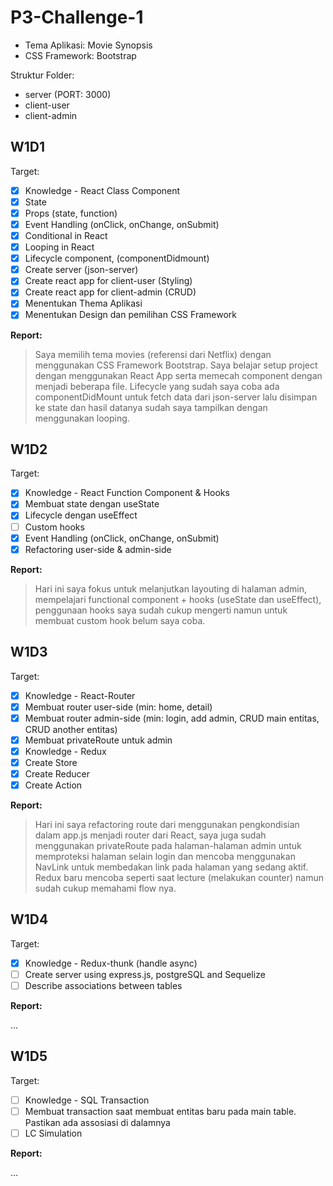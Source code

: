 # P3-Challenge-1

- Tema Aplikasi: Movie Synopsis
- CSS Framework: Bootstrap

Struktur Folder:

- server (PORT: 3000)
- client-user
- client-admin

## W1D1

Target:

- [x] Knowledge - React Class Component
- [x] State
- [x] Props (state, function)
- [x] Event Handling (onClick, onChange, onSubmit)
- [x] Conditional in React
- [x] Looping in React
- [x] Lifecycle component, (componentDidmount)
- [x] Create server (json-server)
- [x] Create react app for client-user (Styling)
- [x] Create react app for client-admin (CRUD)
- [x] Menentukan Thema Aplikasi
- [x] Menentukan Design dan pemilihan CSS Framework

**Report:**

> Saya memilih tema movies (referensi dari Netflix) dengan menggunakan CSS Framework Bootstrap. Saya belajar setup project dengan menggunakan React App serta memecah component dengan menjadi beberapa file. Lifecycle yang sudah saya coba ada componentDidMount untuk fetch data dari json-server lalu disimpan ke state dan hasil datanya sudah saya tampilkan dengan menggunakan looping.

## W1D2

Target:

- [x] Knowledge - React Function Component & Hooks
- [x] Membuat state dengan useState
- [x] Lifecycle dengan useEffect
- [ ] Custom hooks
- [x] Event Handling (onClick, onChange, onSubmit)
- [x] Refactoring user-side & admin-side

**Report:**

> Hari ini saya fokus untuk melanjutkan layouting di halaman admin, mempelajari functional component + hooks (useState dan useEffect), penggunaan hooks saya sudah cukup mengerti namun untuk membuat custom hook belum saya coba.

## W1D3

Target:

- [x] Knowledge - React-Router
- [x] Membuat router user-side (min: home, detail)
- [x] Membuat router admin-side (min: login, add admin, CRUD main entitas, CRUD another entitas)
- [x] Membuat privateRoute untuk admin
- [x] Knowledge - Redux
- [x] Create Store
- [x] Create Reducer
- [x] Create Action

**Report:**

> Hari ini saya refactoring route dari menggunakan pengkondisian dalam app.js menjadi router dari React, saya juga sudah menggunakan privateRoute pada halaman-halaman admin untuk memproteksi halaman selain login dan mencoba menggunakan NavLink untuk membedakan link pada halaman yang sedang aktif. Redux baru mencoba seperti saat lecture (melakukan counter) namun sudah cukup memahami flow nya.

## W1D4

Target:

- [x] Knowledge - Redux-thunk (handle async)
- [ ] Create server using express.js, postgreSQL and Sequelize
- [ ] Describe associations between tables

**Report:**

...

## W1D5

Target:

- [ ] Knowledge - SQL Transaction
- [ ] Membuat transaction saat membuat entitas baru pada main table. Pastikan ada assosiasi di dalamnya
- [ ] LC Simulation

**Report:**

...
